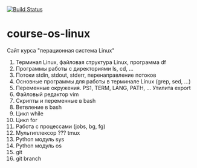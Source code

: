 [![Build Status](https://travis-ci.org/gemial/course-os-linux.svg?branch=master)](https://travis-ci.org/gemial/course-os-linux)


# course-os-linux
Сайт курса "перационная система Linux"

1. Терминал Linux, файловая структура Linux, программа df
1. Программы работы с директориями ls, cd, ...
1. Потоки stdin, stdout, stderr, перенаправление потоков
1. Основные программы для работы в терминале Linux (grep, sed, ...)
1. Переменные окружения. PS1, TERM, LANG, PATH, ... Утилита export
1. Файловый редактор vim
1. Скрипты и переменные в bash
1. Ветвление в bash
1. Цикл while
1. Цикл for
1. Работа с процессами (jobs, bg, fg)
1. Мультиплексор ??? tmux
1. Python модуль sys
1. Python модуль os
1. git
1. git branch

